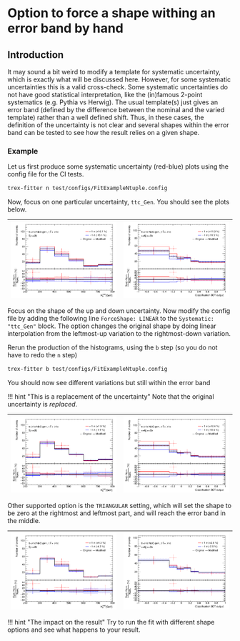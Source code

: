 # Option to force a shape withing an error band by hand

## Introduction

It may sound a bit weird to modify a template for systematic uncertainty, which is exactly what will be discussed here.
However, for some systematic uncertainties this is a valid cross-check.
Some systematic uncertainties do not have good statistical interpretation, like the (in)famous 2-point systematics (e.g. Pythia vs Herwig).
The usual template(s) just gives an error band (defined by the difference between the nominal and the varied template) rather than a well defined shift.
Thus, in these cases, the definition of the uncertainty is not clear and several shapes within the error band can be tested to see how the result relies on a given shape.

### Example

Let us first produce some systematic uncertainty (red-blue) plots using the config file for the CI tests.

```bash
trex-fitter n test/configs/FitExampleNtuple.config
```

Now, focus on one particular uncertainty, `ttc_Gen`. You should see the plots below.

| ![No shape](../img/BasicTutorial2020/ljets_5j3b_HT_ttc_ttc_Gen.png) | ![No shape](../img/BasicTutorial2020/ljets_6j4b_BDT_ttc_ttc_Gen.png) |
|---|---|

Focus on the shape of the up and down uncertainty.
Now modify the config file by adding the following line `ForceShape: LINEAR` to the `Systematic: "ttc_Gen"` block.
The option changes the original shape by doing linear interpolation from the leftmost-up variation to the rightmost-down variation.

Rerun the production of the histograms, using the `b` step (so you do not have to redo the `n` step) 

```bash
trex-fitter b test/configs/FitExampleNtuple.config
```

You should now see different variations but still within the error band

!!! hint "This is a replacement of the uncertainty"
    Note that the original uncertainty is _replaced_.

| ![Linear shape](../img/BasicTutorial2020/ljets_5j3b_HT_ttc_ttc_Gen_LINEAR.png) | ![Linear shape](../img/BasicTutorial2020/ljets_6j4b_BDT_ttc_ttc_Gen_LINEAR.png) |
|---|---|

Other supported option is the `TRIANGULAR` setting, which will set the shape to be zero at the rightmost and leftmost part, and will reach the error band in the middle.

| ![Triangular shape](../img/BasicTutorial2020/ljets_5j3b_HT_ttc_ttc_Gen_TRIANGULAR.png) | ![Triangular shape](../img/BasicTutorial2020/ljets_6j4b_BDT_ttc_ttc_Gen_TRIANGULAR.png) |
|---|---|

!!! hint "The impact on the result"
    Try to run the fit with different shape options and see what happens to your result.
